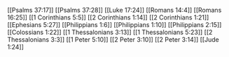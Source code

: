 [[Psalms 37:17]]
[[Psalms 37:28]]
[[Luke 17:24]]
[[Romans 14:4]]
[[Romans 16:25]]
[[1 Corinthians 5:5]]
[[2 Corinthians 1:14]]
[[2 Corinthians 1:21]]
[[Ephesians 5:27]]
[[Philippians 1:6]]
[[Philippians 1:10]]
[[Philippians 2:15]]
[[Colossians 1:22]]
[[1 Thessalonians 3:13]]
[[1 Thessalonians 5:23]]
[[2 Thessalonians 3:3]]
[[1 Peter 5:10]]
[[2 Peter 3:10]]
[[2 Peter 3:14]]
[[Jude 1:24]]
